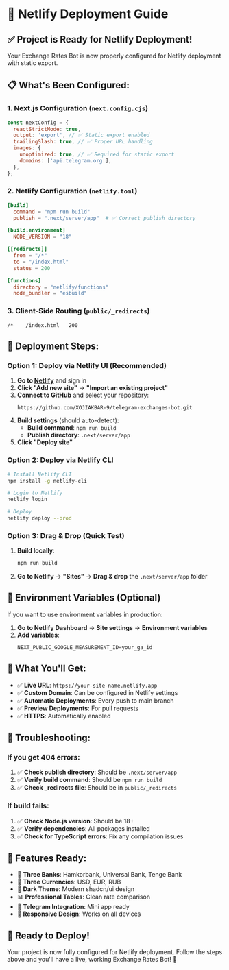 # 🚀 Netlify Deployment Guide

## ✅ **Project is Ready for Netlify Deployment!**

Your Exchange Rates Bot is now properly configured for Netlify deployment with static export.

## 📋 **What's Been Configured:**

### 1. **Next.js Configuration** (`next.config.cjs`)

```javascript
const nextConfig = {
  reactStrictMode: true,
  output: 'export', // ✅ Static export enabled
  trailingSlash: true, // ✅ Proper URL handling
  images: {
    unoptimized: true, // ✅ Required for static export
    domains: ['api.telegram.org'],
  },
};
```

### 2. **Netlify Configuration** (`netlify.toml`)

```toml
[build]
  command = "npm run build"
  publish = ".next/server/app"  # ✅ Correct publish directory

[build.environment]
  NODE_VERSION = "18"

[[redirects]]
  from = "/*"
  to = "/index.html"
  status = 200

[functions]
  directory = "netlify/functions"
  node_bundler = "esbuild"
```

### 3. **Client-Side Routing** (`public/_redirects`)

```
/*    /index.html   200
```

## 🎯 **Deployment Steps:**

### **Option 1: Deploy via Netlify UI (Recommended)**

1. **Go to [Netlify](https://netlify.com)** and sign in
2. **Click "Add new site"** → **"Import an existing project"**
3. **Connect to GitHub** and select your repository:
   ```
   https://github.com/XOJIAKBAR-9/telegram-exchanges-bot.git
   ```
4. **Build settings** (should auto-detect):
   - **Build command**: `npm run build`
   - **Publish directory**: `.next/server/app`
5. **Click "Deploy site"**

### **Option 2: Deploy via Netlify CLI**

```bash
# Install Netlify CLI
npm install -g netlify-cli

# Login to Netlify
netlify login

# Deploy
netlify deploy --prod
```

### **Option 3: Drag & Drop (Quick Test)**

1. **Build locally**:
   ```bash
   npm run build
   ```
2. **Go to Netlify** → **"Sites"** → **Drag & drop** the `.next/server/app` folder

## 🔧 **Environment Variables (Optional)**

If you want to use environment variables in production:

1. **Go to Netlify Dashboard** → **Site settings** → **Environment variables**
2. **Add variables**:
   ```
   NEXT_PUBLIC_GOOGLE_MEASUREMENT_ID=your_ga_id
   ```

## 🎉 **What You'll Get:**

- ✅ **Live URL**: `https://your-site-name.netlify.app`
- ✅ **Custom Domain**: Can be configured in Netlify settings
- ✅ **Automatic Deployments**: Every push to main branch
- ✅ **Preview Deployments**: For pull requests
- ✅ **HTTPS**: Automatically enabled

## 🐛 **Troubleshooting:**

### **If you get 404 errors:**

1. ✅ **Check publish directory**: Should be `.next/server/app`
2. ✅ **Verify build command**: Should be `npm run build`
3. ✅ **Check \_redirects file**: Should be in `public/_redirects`

### **If build fails:**

1. ✅ **Check Node.js version**: Should be 18+
2. ✅ **Verify dependencies**: All packages installed
3. ✅ **Check for TypeScript errors**: Fix any compilation issues

## 📱 **Features Ready:**

- 🏦 **Three Banks**: Hamkorbank, Universal Bank, Tenge Bank
- 💱 **Three Currencies**: USD, EUR, RUB
- 🌙 **Dark Theme**: Modern shadcn/ui design
- 📊 **Professional Tables**: Clean rate comparison
- 🤖 **Telegram Integration**: Mini app ready
- 📱 **Responsive Design**: Works on all devices

## 🚀 **Ready to Deploy!**

Your project is now fully configured for Netlify deployment. Follow the steps above and you'll have a live, working Exchange Rates Bot! 🎉
